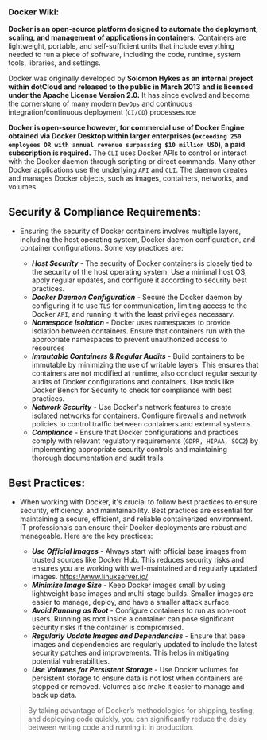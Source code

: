 ### Docker Wiki:

**Docker is an open-source platform designed to automate the deployment, scaling, and management of applications in containers.** Containers are lightweight, portable, and self-sufficient units that include everything needed to run a piece of software, including the code, runtime, system tools, libraries, and settings.

Docker was originally developed by **Solomon Hykes as an internal project within dotCloud and released to the public in March 2013 and is licensed under the Apache License Version 2.0.** It has since evolved and become the cornerstone of many modern `DevOps` and continuous integration/continuous deployment (`CI/CD`) processes.rce 

**Docker is open-source however, for commercial use of Docker Engine obtained via Docker Desktop within larger enterprises (`exceeding 250 employees OR with annual revenue surpassing $10 million USD`), a paid subscription is required.** The `CLI` uses Docker APIs to control or interact with the Docker daemon through scripting or direct commands. Many other Docker applications use the underlying `API` and `CLI`. The daemon creates and manages Docker objects, such as images, containers, networks, and volumes.

 ## Security & Compliance Requirements:

- Ensuring the security of Docker containers involves multiple layers, including the host operating system, Docker daemon configuration, and container configurations. Some key practices are:
  
    - ***Host Security*** - The security of Docker containers is closely tied to the security of the host operating system. Use a minimal host OS, apply regular updates, and configure it according to security best practices.
    - ***Docker Daemon Configuration*** - Secure the Docker daemon by configuring it to use `TLS` for communication, limiting access to the Docker `API`, and running it with the least privileges necessary.
    - ***Namespace Isolation*** - Docker uses namespaces to provide isolation between containers. Ensure that containers run with the appropriate namespaces to prevent unauthorized access to resources
    - ***Immutable Containers & Regular Audits***  - Build containers to be immutable by minimizing the use of writable layers. This ensures that containers are not modified at runtime, also conduct regular security audits of Docker configurations and containers. Use tools like Docker Bench for Security to check for compliance with best practices.
    - ***Network Security***  - Use Docker's network features to create isolated networks for containers. Configure firewalls and network policies to control traffic between containers and external systems.
    - ***Compliance***  - Ensure that Docker configurations and practices comply with relevant regulatory requirements (`GDPR, HIPAA, SOC2`) by implementing appropriate security controls and maintaining thorough documentation and audit trails.

## Best Practices:

- When working with Docker, it's crucial to follow best practices to ensure security, efficiency, and maintainability. Best practices are essential for maintaining a secure, efficient, and reliable containerized environment. IT professionals can ensure their Docker deployments are robust and manageable. Here are the key practices:
  
    - ***Use Official Images*** - Always start with official base images from trusted sources like Docker Hub. This reduces security risks and ensures you are working with well-maintained and regularly updated images. https://www.linuxserver.io/
    - ***Minimize Image Size*** - Keep Docker images small by using lightweight base images and multi-stage builds. Smaller images are easier to manage, deploy, and have a smaller attack surface.
    - ***Avoid Running as Root*** - Configure containers to run as non-root users. Running as root inside a container can pose significant security risks if the container is compromised.
    - ***Regularly Update Images and Dependencies*** - Ensure that base images and dependencies are regularly updated to include the latest security patches and improvements. This helps in mitigating potential vulnerabilities.
    - ***Use Volumes for Persistent Storage*** - Use Docker volumes for persistent storage to ensure data is not lost when containers are stopped or removed. Volumes also make it easier to manage and back up data.

 > By taking advantage of Docker’s methodologies for shipping, testing, and deploying code quickly, you can significantly reduce the delay between writing code and running it in production.
